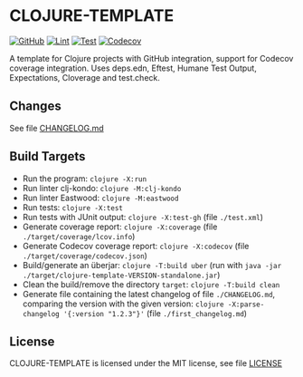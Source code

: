 # CLOJURE-TEMPLATE

[![GitHub](https://img.shields.io/github/license/Release-Candidate/clojure-template)](./LICENSE)
[![Lint](https://github.com/Release-Candidate/Clojure-Template/actions/workflows/lint.yml/badge.svg)](https://github.com/Release-Candidate/Clojure-Template/actions/workflows/lint.yml)
[![Test](https://github.com/Release-Candidate/Clojure-Template/actions/workflows/tests.yml/badge.svg)](https://github.com/Release-Candidate/Clojure-Template/actions/workflows/tests.yml)
[![Codecov](https://img.shields.io/codecov/c/github/Release-Candidate/clojure-template)](https://app.codecov.io/gh/Release-Candidate/Clojure-Template)

A template for Clojure projects with GitHub integration, support for Codecov coverage integration. Uses deps.edn, Eftest, Humane Test Output, Expectations, Cloverage and test.check.

## Changes

See file [CHANGELOG.md](CHANGELOG.md)

## Build Targets

- Run the program: `clojure -X:run`
- Run linter clj-kondo: `clojure -M:clj-kondo`
- Run linter Eastwood: `clojure -M:eastwood`
- Run tests: `clojure -X:test`
- Run tests with JUnit output: `clojure -X:test-gh` (file `./test.xml`)
- Generate coverage report: `clojure -X:coverage` (file `./target/coverage/lcov.info`)
- Generate Codecov coverage report: `clojure -X:codecov` (file `./target/coverage/codecov.json`)
- Build/generate an überjar: `clojure -T:build uber` (run with `java -jar ./target/clojure-template-VERSION-standalone.jar`)
- Clean the build/remove the directory `target`: `clojure -T:build clean`
- Generate file containing the latest changelog of file `./CHANGELOG.md`, comparing the version with the given version: `clojure -X:parse-changelog '{:version "1.2.3"}'` (file `./first_changelog.md`)

## License

CLOJURE-TEMPLATE is licensed under the MIT license, see file [LICENSE](LICENSE)
